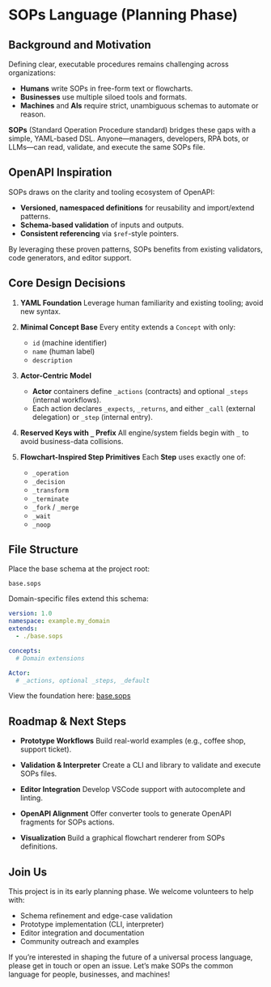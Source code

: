# SOPs Language (Planning Phase)

## Background and Motivation

Defining clear, executable procedures remains challenging across organizations:

* **Humans** write SOPs in free-form text or flowcharts.
* **Businesses** use multiple siloed tools and formats.
* **Machines** and **AIs** require strict, unambiguous schemas to automate or reason.

**SOPs** (Standard Operation Procedure standard) bridges these gaps with a simple, YAML-based DSL. Anyone—managers, developers, RPA bots, or LLMs—can read, validate, and execute the same SOPs file.

## OpenAPI Inspiration

SOPs draws on the clarity and tooling ecosystem of OpenAPI:

* **Versioned, namespaced definitions** for reusability and import/extend patterns.
* **Schema-based validation** of inputs and outputs.
* **Consistent referencing** via `$ref`-style pointers.

By leveraging these proven patterns, SOPs benefits from existing validators, code generators, and editor support.

## Core Design Decisions

1. **YAML Foundation**
   Leverage human familiarity and existing tooling; avoid new syntax.

2. **Minimal Concept Base**
   Every entity extends a `Concept` with only:

    * `id` (machine identifier)
    * `name` (human label)
    * `description`

3. **Actor-Centric Model**

    * **Actor** containers define `_actions` (contracts) and optional `_steps` (internal workflows).
    * Each action declares `_expects`, `_returns`, and either `_call` (external delegation) or `_step` (internal entry).

4. **Reserved Keys with `_` Prefix**
   All engine/system fields begin with `_` to avoid business-data collisions.

5. **Flowchart-Inspired Step Primitives**
   Each **Step** uses exactly one of:

    * `_operation`
    * `_decision`
    * `_transform`
    * `_terminate`
    * `_fork` / `_merge`
    * `_wait`
    * `_noop`

## File Structure

Place the base schema at the project root:

```
base.sops
```

Domain-specific files extend this schema:

```yaml
version: 1.0
namespace: example.my_domain
extends:
  - ./base.sops

concepts:
  # Domain extensions

Actor:
  # _actions, optional _steps, _default
```

View the foundation here: [base.sops](./base.sops)

## Roadmap & Next Steps

* **Prototype Workflows**
  Build real-world examples (e.g., coffee shop, support ticket).

* **Validation & Interpreter**
  Create a CLI and library to validate and execute SOPs files.

* **Editor Integration**
  Develop VSCode support with autocomplete and linting.

* **OpenAPI Alignment**
  Offer converter tools to generate OpenAPI fragments for SOPs actions.

* **Visualization**
  Build a graphical flowchart renderer from SOPs definitions.

## Join Us

This project is in its early planning phase. We welcome volunteers to help with:

* Schema refinement and edge-case validation
* Prototype implementation (CLI, interpreter)
* Editor integration and documentation
* Community outreach and examples

If you’re interested in shaping the future of a universal process language, please get in touch or open an issue. Let’s make SOPs the common language for people, businesses, and machines!
